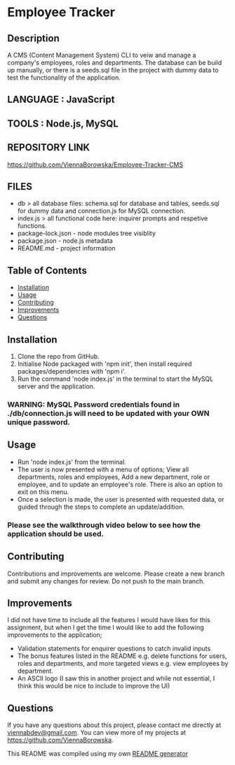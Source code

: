 # Employee Tracker

## Description

A CMS (Content Management System) CLI to veiw and manage a company's employees, roles and departments. The database can be build up manually, or there is a seeds.sql file in the project with dummy data to test the functionality of the application.

## LANGUAGE : JavaScript

## TOOLS : Node.js, MySQL

## REPOSITORY LINK

https://github.com/ViennaBorowska/Employee-Tracker-CMS

## FILES

- db > all database files: schema.sql for database and tables, seeds.sql for dummy data and connection.js for MySQL connection.
- index.js > all functional code here: inquirer prompts and respetive functions.
- package-lock.json - node modules tree visiblity
- package.json - node.js metadata
- README.md - project information

## Table of Contents

- [Installation](#installation)
- [Usage](#usage)
- [Contributing](#contributing)
- [Improvements](#improvements)
- [Questions](#questions)

## Installation

1. Clone the repo from GitHub.
2. Initialise Node packaged with 'npm init', then install required packages/dependencies with 'npm i'.
3. Run the command 'node index.js' in the terminal to start the MySQL server and the application.

### WARNING: MySQL Password credentials found in ./db/connection.js will need to be updated with your OWN unique password.

## Usage

- Run 'node index.js' from the terminal.
- The user is now presented with a menu of options; View all departments, roles and employees, Add a new department, role or employee, and to update an employee's role. There is also an option to exit on this menu.
- Once a selection is made, the user is presented with requested data, or guided through the steps to complete an update/addition.

### Please see the walkthrough video below to see how the application should be used.

## Contributing

Contributions and improvements are welcome. Please create a new branch and submit any changes for review. Do not push to the main branch.

## Improvements

I did not have time to include all the features I would have likes for this assignment, but when I get the time I would like to add the following improvements to the application;

- Validation statements for enquirer questions to catch invalid inputs
- The bonus features listed in the README e.g. delete functions for users, roles and departments, and more targeted views e.g. view employees by department.
- An ASCII logo (I saw this in another project and while not essential, I think this would be nice to include to improve the UI)

## Questions

If you have any questions about this project, please contact me directly at viennabdev@gmail.com. You can view more of my projects at https://github.com/ViennaBorowska.

This README was compiled using my own [README generator](https://github.com/ViennaBorowska/ReadMe-Generator)
